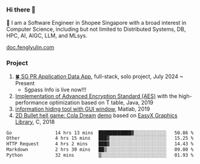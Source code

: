 ### Hi there 👋


💬 I am a Software Engineer in Shopee Singapore with a broad interest in Computer Science, including but not limited to Distributed Systems, DB, HPC, AI, AIGC, LLM, and MLsys.

[doc.fenglyulin.com](https://doc.fenglyulin.com/)

### Project

1. [🍀 SG PR Application Data App](https://sgpass.info), full-stack, solo project, July 2024 ~ Present
   - Sgpass Info is live now!!!
3. [Implementation of Advanced Encryption Standard (AES)](https://github.com/ColaLinN/AES-high-performance-implementation) with the high-performance optimization based on T table, Java, 2019
4. [information hiding tool with GUI window](https://github.com/ColaLinN/information-hiding-tools-box), Matlab, 2019
5. [2D Bullet hell game: Cola Dream](https://github.com/ColaLinN/Cola_dream) [demo](https://www.bilibili.com/video/av25043844/) based on [EasyX Graphics Library](https://easyx.cn/),  C, 2018

<!--
### Learn/Read

<span style="font-size:0.5em;">*inspired by https://renchi.ac.cn/misc/*</span>

🏫 The computer science courses

- Stanford [CS231n Deep Learning for Computer Vision](https://cs231n.stanford.edu/) by Fei-Fei Li et al
- [Dive into Deep Learning](https://d2l.ai/) by Mu Li et al
- MIT [The Missing Semester of Your CS Education](https://missing.csail.mit.edu/) by Anish, Jose, and Jon
- MIT [6.824 Distributed System](https://pdos.csail.mit.edu/6.824/) by Frans Kaashoek and Robert Morris <span style="font-size:0.8em;">*(Partially Completed)*</span> 
- NUS [CS5223 Distributed System](https://nusmods.com/courses/CS5223/distributed-systems) [labs](https://github.com/nus-sys/cs5223-labs) by [Jialin Li](https://www.comp.nus.edu.sg/~lijl/)
- NUS [CS5228 Knowledge Discovery and Data Mining](https://nusmods.com/courses/CS5228/knowledge-discovery-and-data-mining) by [Anthony](https://www.comp.nus.edu.sg/~atung/)

🔖 The technical books

- [Designing Data-Intensive Applications](https://dataintensive.net/) aka DDIA
- [FENIX ARCHITECTURE](https://icyfenix.cn/introduction/about-book.html) Building a reliable large-scale distributed system
- [System Design Interview](https://www.amazon.com/System-Design-Interview-insiders-Second/dp/B08CMF2CQF)


 ### Miscellaneous 
🧗‍♂️ Leetcode 
![LeetCode Stats](https://leetcard.jacoblin.cool/colalinn?theme=light&font=Sura&ext=heatmap&site=cn) -->

<!--START_SECTION:waka-->

```txt
Go                14 hrs 13 mins  ████████████▓░░░░░░░░░░░░   50.86 %
Other             4 hrs 15 mins   ███▓░░░░░░░░░░░░░░░░░░░░░   15.25 %
HTTP Request      4 hrs 2 mins    ███▓░░░░░░░░░░░░░░░░░░░░░   14.43 %
Markdown          2 hrs 30 mins   ██▒░░░░░░░░░░░░░░░░░░░░░░   09.00 %
Python            32 mins         ▒░░░░░░░░░░░░░░░░░░░░░░░░   01.93 %
```

<!--END_SECTION:waka-->



<!--
**ColaLinN/ColaLinN** is a ✨ _special_ ✨ repository because its `README.md` (this file) appears on your GitHub profile.

Here are some ideas to get you started:

- 🔭 I’m currently working on Shopee as a Software Engineer.
- 🌱 I’m currently learning [Stanford_CS231n](https://cs231n.github.io/) and [MIT_6.824](https://pdos.csail.mit.edu/6.824/)
- 👯 I’m looking to collaborate on ...
- 🤔 I’m looking for help with ...
- 💬 Ask me about ...
- 📫 How to reach me: ...
- 😄 Pronouns: ...
- ⚡ Fun fact: ...
- 
- 🌱 I’m currently learning [Stanford_CS231n](https://cs231n.github.io/) and [MIT_6.824](https://pdos.csail.mit.edu/6.824/)
- https://renchi.ac.cn/misc/
- Check out my blog: [fenglyulin.com](https://fenglyulin.com)

[![Anurag's GitHub stats](https://github-readme-stats.vercel.app/api?username=ColaLinN)](https://github.com/anuraghazra/github-readme-stats)
-->

